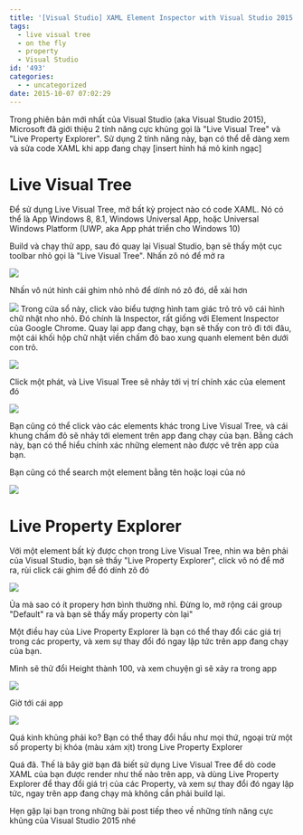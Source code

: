 ```yaml
---
title: '[Visual Studio] XAML Element Inspector with Visual Studio 2015 [vi-vn]'
tags:
  - live visual tree
  - on the fly
  - property
  - Visual Studio
id: '493'
categories:
  - - uncategorized
date: 2015-10-07 07:02:29
---
```


Trong phiên bản mới nhất của Visual Studio (aka Visual Studio 2015), Microsoft đã giới thiệu 2 tính năng cực khủng gọi là "Live Visual Tree" và "Live Property Explorer". Sử dụng 2 tính năng này, bạn có thể dễ dàng xem và sửa code XAML khi app đang chạy \[insert hình há mỏ kinh ngạc\]
<!-- more -->
# Live Visual Tree

Để sử dụng Live Visual Tree, mở bất kỳ project nào có code XAML. Nó có thể là App Windows 8, 8.1, Windows Universal App, hoặc Universal Windows Platform (UWP, aka App phát triển cho Windows 10)

Build và chạy thử app, sau đó quay lại Visual Studio, bạn sẽ thấy một cục toolbar nhỏ gọi là "Live Visual Tree". Nhấn zô nó để mở ra

![](https://farm1.staticflickr.com/543/20216853242_f1655e2c2e_o.png)

Nhấn vô nút hình cái ghim nhỏ nhỏ để dính nó zô đó, dễ xài hơn

![](http://cuoilennaocacban2.files.wordpress.com/2015/08/080215_1141_windowsxaml1.png) Trong cửa sổ này, click vào biểu tượng hình tam giác trỏ trỏ vô cái hình chữ nhật nho nhỏ. Đó chính là Inspector, rất giống với Element Inspector của Google Chrome. Quay lại app đang chạy, bạn sẽ thấy con trỏ đi tới đâu, một cái khối hộp chữ nhật viền chấm đỏ bao xung quanh element bên dưới con trỏ.

![](http://cuoilennaocacban2.files.wordpress.com/2015/08/080215_1141_windowsxaml2.png)

Click một phát, và Live Visual Tree sẽ nhảy tới vị trí chính xác của element đó

![](https://farm1.staticflickr.com/528/19602618384_1423c50319_o.png)

Bạn cũng có thể click vào các elements khác trong Live Visual Tree, và cái khung chấm đỏ sẽ nhảy tới element trên app đang chạy của bạn. Bằng cách này, bạn có thể hiểu chính xác những element nào được vẽ trên app của bạn.

Bạn cũng có thể search một element bằng tên hoặc loại của nó

![](https://farm1.staticflickr.com/438/20038725589_1b8097c624_o.png)

# Live Property Explorer

Với một element bất kỳ được chọn trong Live Visual Tree, nhìn wa bên phải của Visual Studio, bạn sẽ thấy "Live Property Explorer", click vô nó để mở ra, rùi click cái ghim để đó dính zô đó

![](https://farm1.staticflickr.com/425/20037363128_c89bbbe6d5_o.png)

Ủa mà sao có ít propery hơn bình thường nhỉ. Đừng lo, mở rộng cái group "Default" ra và bạn sẽ thấy mấy property còn lại"

Một điều hay của Live Property Explorer là bạn có thể thay đổi các giá trị trong các property, và xem sự thay đổi đó ngay lập tức trên app đang chạy của bạn.

Mình sẽ thử đổi Height thành 100, và xem chuyện gì sẽ xảy ra trong app

![](https://farm1.staticflickr.com/504/20199163156_3fc683e0c9_o.png)

Giờ tới cái app

![](https://farm1.staticflickr.com/555/20231217491_5d41f98c4f_o.png)

Quá kinh khủng phải ko? Bạn có thể thay đổi hầu như mọi thứ, ngoại trừ một số property bị khóa (màu xám xịt) trong Live Property Explorer

Quá đã. Thế là bây giờ bạn đã biết sử dụng Live Visual Tree để dò code XAML của bạn được render như thế nào trên app, và dùng Live Property Explorer để thay đổi giá trị của các Property, và xem sự thay đổi đó ngay lập tức, ngay trên app đang chạy mà không cần phải build lại.

Hẹn gặp lại bạn trong những bài post tiếp theo về những tính năng cực khủng của Visual Studio 2015 nhé